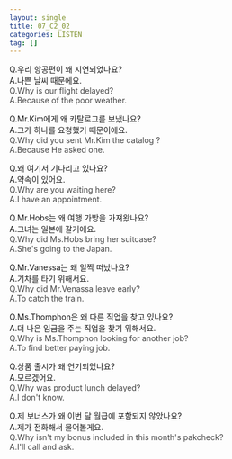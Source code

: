 ```yaml
---
layout: single
title: 07_C2_02
categories: LISTEN
tag: []
---
```


Q.우리 항공편이 왜 지연되었나요?   
A.나쁜 날씨 때문에요.   
<span style="color:#464646">
Q.Why is our flight delayed?   
A.Because of the poor weather.   
</span>
   
Q.Mr.Kim에게 왜 카탈로그를 보냈나요?   
A.그가 하나를 요청했기 때문이에요.   
<span style="color:#464646">
Q.Why did you sent Mr.Kim the catalog ?   
A.Because He asked one.   
   
Q.왜 여기서 기다리고 있나요?   
A.약속이 있어요.   
<span style="color:#464646">
Q.Why are you waiting here?   
A.I have an appointment.   
</span>
     
Q.Mr.Hobs는 왜 여행 가방을 가져왔나요?   
A.그녀는 일본에 갈거에요.   
<span style="color:#464646">
Q.Why did Ms.Hobs bring her suitcase?   
A.She's going to the Japan.   
</span>
   
Q.Mr.Vanessa는 왜 일찍 떠났나요?   
A.기차를 타기 위해서요.   
<span style="color:#464646">
Q.Why did Mr.Venassa leave early?   
A.To catch the train.   
</span>
   
Q.Ms.Thomphon은 왜 다른 직업을 찾고 있나요?   
A.더 나은 임금을 주는 직업을 찾기 위해서요.   
<span style="color:#464646">
Q.Why is Ms.Thomphon looking for another job?   
A.To find better paying job.   
   
Q.상품 출시가 왜 연기되었나요?   
A.모르겠어요.   
<span style="color:#464646">
Q.Why was product lunch delayed?   
A.I don't know.   
</span>
     
Q.제 보너스가 왜 이번 달 월급에 포함되지 않았나요?   
A.제가 전화해서 물어볼게요.   
<span style="color:#464646">
Q.Why isn't my bonus included in this month's pakcheck?   
A.I'll call and ask.   
</span>
 
 
